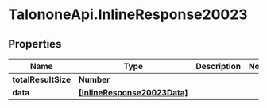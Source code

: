 # TalononeApi.InlineResponse20023

## Properties
Name | Type | Description | Notes
------------ | ------------- | ------------- | -------------
**totalResultSize** | **Number** |  | 
**data** | [**[InlineResponse20023Data]**](InlineResponse20023Data.md) |  | 


